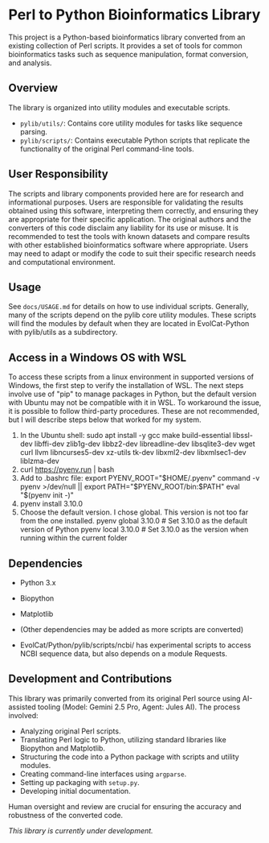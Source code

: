 # Perl to Python Bioinformatics Library

This project is a Python-based bioinformatics library converted from an existing collection of Perl scripts. It provides a set of tools for common bioinformatics tasks such as sequence manipulation, format conversion, and analysis.

## Overview

The library is organized into utility modules and executable scripts.
- `pylib/utils/`: Contains core utility modules for tasks like sequence parsing.
- `pylib/scripts/`: Contains executable Python scripts that replicate the functionality of the original Perl command-line tools.

## User Responsibility

The scripts and library components provided here are for research and informational purposes. Users are responsible for validating the results obtained using this software, interpreting them correctly, and ensuring they are appropriate for their specific application. The original authors and the converters of this code disclaim any liability for its use or misuse. It is recommended to test the tools with known datasets and compare results with other established bioinformatics software where appropriate. Users may need to adapt or modify the code to suit their specific research needs and computational environment.

## Usage

See `docs/USAGE.md` for details on how to use individual scripts. Generally, many of the scripts depend on the pylib core utility modules. These scripts will find the modules by default when they are located in EvolCat-Python with pylib/utils as a subdirectory.

## Access in a Windows OS with WSL

To access these scripts from a linux environment in supported versions of Windows, the first step to verify the installation of WSL. The next steps involve use of "pip" to manage packages in Python, but the default version with Ubuntu may not be compatible with it in WSL. To workaround the issue, it is possible to follow third-party procedures. These are not recommended, but I will describe steps below that worked for my system.

1. In the Ubuntu shell: sudo apt install -y gcc make build-essential libssl-dev libffi-dev zlib1g-dev libbz2-dev libreadline-dev libsqlite3-dev wget curl llvm libncurses5-dev xz-utils tk-dev libxml2-dev libxmlsec1-dev liblzma-dev
2. curl https://pyenv.run | bash
3. Add to .bashrc file:
export PYENV_ROOT="$HOME/.pyenv"
command -v pyenv >/dev/null || export PATH="$PYENV_ROOT/bin:$PATH"
eval "$(pyenv init -)"
4. pyenv install 3.10.0
5. Choose the default version. I chose global. This version is not too far from the one installed.
pyenv global 3.10.0  # Set 3.10.0 as the default version of Python
pyenv local 3.10.0   # Set 3.10.0 as the version when running within the current folder

## Dependencies

- Python 3.x
- Biopython
- Matplotlib
- (Other dependencies may be added as more scripts are converted)

- EvolCat/Python/pylib/scripts/ncbi/ has experimental scripts to access NCBI sequence data, but also depends on a module Requests.

## Development and Contributions

This library was primarily converted from its original Perl source using AI-assisted tooling (Model: Gemini 2.5 Pro, Agent: Jules AI). The process involved:
*   Analyzing original Perl scripts.
*   Translating Perl logic to Python, utilizing standard libraries like Biopython and Matplotlib.
*   Structuring the code into a Python package with scripts and utility modules.
*   Creating command-line interfaces using `argparse`.
*   Setting up packaging with `setup.py`.
*   Developing initial documentation.

Human oversight and review are crucial for ensuring the accuracy and robustness of the converted code.

*This library is currently under development.*
